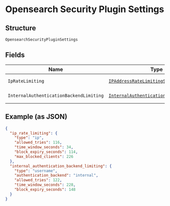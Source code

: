 
# Opensearch Security Plugin Settings

## Structure

`OpensearchSecurityPluginSettings`

## Fields

| Name | Type | Tags | Description | Getter | Setter |
|  --- | --- | --- | --- | --- | --- |
| `IpRateLimiting` | [`IPAddressRateLimitingSettings`](../../doc/models/ip-address-rate-limiting-settings.md) | Optional | - | IPAddressRateLimitingSettings getIpRateLimiting() | setIpRateLimiting(IPAddressRateLimitingSettings ipRateLimiting) |
| `InternalAuthenticationBackendLimiting` | [`InternalAuthenticationBackendLimiting`](../../doc/models/internal-authentication-backend-limiting.md) | Optional | - | InternalAuthenticationBackendLimiting getInternalAuthenticationBackendLimiting() | setInternalAuthenticationBackendLimiting(InternalAuthenticationBackendLimiting internalAuthenticationBackendLimiting) |

## Example (as JSON)

```json
{
  "ip_rate_limiting": {
    "type": "ip",
    "allowed_tries": 116,
    "time_window_seconds": 34,
    "block_expiry_seconds": 114,
    "max_blocked_clients": 226
  },
  "internal_authentication_backend_limiting": {
    "type": "username",
    "authentication_backend": "internal",
    "allowed_tries": 122,
    "time_window_seconds": 228,
    "block_expiry_seconds": 148
  }
}
```


